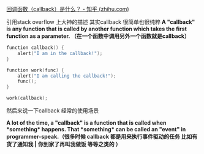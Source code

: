 [回调函数（callback）是什么？ - 知乎 (zhihu.com)](https://www.zhihu.com/question/19801131)

引用stack overflow 上大神的描述 其实callback 很简单也很纯粹
**A "callback" is any function that is called by another function which takes the first function as a parameter. （在一个函数中调用另外一个函数就是callback）**

```c
function callback() {
    alert("I am in the callback!");
}

function work(func) {
    alert("I am calling the callback!");
    func(); 
}

work(callback);
```

然后来说一下callback 经常的使用场景

**A lot of the time, a "callback" is a function that is called when \*something\* happens. That \*something\* can be called an "event" in programmer-speak.（很多时候 callback 都是用来执行事件驱动的任务 比如有货了通知我 |** **你到家了再叫我做饭 等等之类的 ）**

